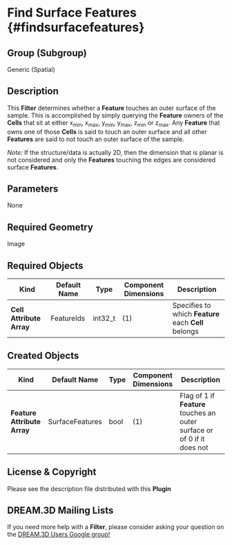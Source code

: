 Find Surface Features {#findsurfacefeatures}
=============

## Group (Subgroup) ##
Generic (Spatial)

## Description ##
This **Filter** determines whether a **Feature** touches an outer surface of the sample. This is accomplished by simply querying the **Feature** owners of the **Cells** that sit at either x<sub>min</sub>, x<sub>max</sub>, y<sub>min</sub>, y<sub>max</sub>, z<sub>min</sub> or z<sub>max</sub>. Any **Feature** that owns one of those **Cells** is said to touch an outer surface and all other **Features** are said to not touch an outer surface of the sample.

*Note:* If the structure/data is actually 2D, then the dimension that is planar is not considered and only the **Features** touching the edges are considered surface **Features**.

## Parameters ##
None

## Required Geometry ##
Image 

## Required Objects ##

| Kind | Default Name | Type | Component Dimensions | Description |
|------|--------------|------|----------------------|-------------|
| **Cell Attribute Array** | FeatureIds | int32_t | (1) | Specifies to which **Feature** each **Cell** belongs |

## Created Objects ##

| Kind | Default Name | Type | Component Dimensions | Description |
|------|--------------|------|----------------------|-------------|
| **Feature Attribute Array** | SurfaceFeatures | bool | (1) | Flag of 1 if **Feature** touches an outer surface or of 0 if it does not |

## License & Copyright ##

Please see the description file distributed with this **Plugin**

## DREAM.3D Mailing Lists ##

If you need more help with a **Filter**, please consider asking your question on the [DREAM.3D Users Google group!](https://groups.google.com/forum/?hl=en#!forum/dream3d-users)


